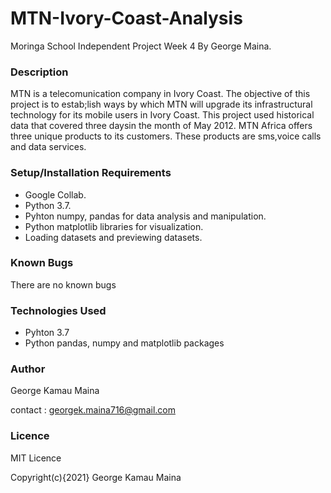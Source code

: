 # MTN-Ivory-Coast-Analysis
Moringa School Independent Project Week 4 By George Maina.
### Description
MTN is a telecomunication company in Ivory Coast. The objective of this project is to estab;lish ways by which MTN will upgrade its infrastructural technology for its mobile users in Ivory Coast.
This project used historical data that covered three daysin the month of May 2012. MTN Africa offers three unique products to its customers. These products are sms,voice calls and data services.
### Setup/Installation Requirements
- Google Collab.
- Python 3.7.
- Pyhton numpy, pandas for data analysis and manipulation. 
- Python matplotlib libraries for visualization.
- Loading datasets and previewing datasets.
### Known Bugs
There are no known bugs
### Technologies Used
- Pyhton 3.7
- Python pandas, numpy and matplotlib packages
### Author
George Kamau Maina

contact : georgek.maina716@gmail.com
### Licence 
MIT Licence 

Copyright(c){2021} George Kamau Maina
